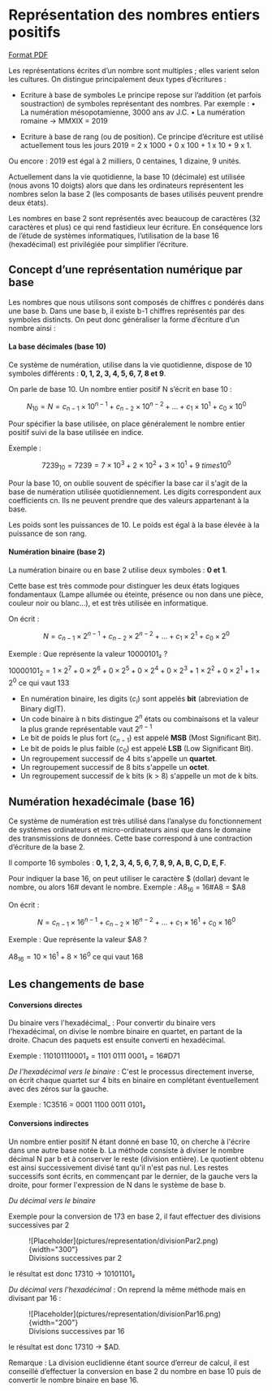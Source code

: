 # Représentation des nombres entiers positifs
[Format PDF](https://drive.google.com/file/d/148UUVjOCSvb5P0b3ndK-WUXMxHaTcpvX/view?usp=sharing)  

Les représentations écrites d’un nombre sont multiples ; elles varient selon les cultures. On distingue principalement deux types d’écritures :

- Ecriture à base de symboles
Le principe repose sur l’addition (et parfois soustraction) de symboles représentant des nombres. Par exemple :
    • La numération mésopotamienne, 3000 ans av J.C.
    • La numération romaine →  MMXIX = 2019

- Ecriture à base de rang (ou de position).
Ce principe d’écriture est utilisé actuellement tous les jours  2019 = 2 x 1000 + 0 x 100 + 1 x 10 + 9 x 1.

Ou encore : 2019 est égal à 2 milliers, 0 centaines, 1 dizaine, 9 unités.

Actuellement dans la vie quotidienne, la base 10 (décimale) est utilisée (nous avons 10 doigts) alors que dans les ordinateurs représentent les nombres selon la base 2 (les composants de bases utilisés peuvent prendre deux états).

Les nombres en base 2 sont représentés avec beaucoup de caractères (32 caractères et plus) ce qui rend fastidieux leur écriture. En conséquence lors de l’étude de systèmes informatiques, l’utilisation de la base 16 (hexadécimal) est privilégiée pour simplifier l’écriture.

## Concept d’une représentation numérique par base

Les nombres que nous utilisons sont composés de chiffres c pondérés dans une base b. Dans une base b, il existe b-1 chiffres représentés par des symboles distincts. On peut donc généraliser la forme d’écriture d’un nombre ainsi :

#### La base décimales (base 10)

Ce système de numération, utilise dans la vie quotidienne, dispose de 10 symboles différents : **0, 1, 2, 3, 4, 5, 6, 7, 8 et 9**.

On parle de base 10. Un nombre entier positif N s’écrit en base 10 :

$$ N_{10} = N = c_{n−1} \times 10^{n−1} + c_{n−2} \times 10^{n−2} + ... + c_{1} \times 10^{1} + c_{0} \times 10^{0} $$

Pour spécifier la base utilisée, on place généralement le nombre entier positif suivi de la base utilisée en indice.

Exemple :

$$ 7 239_{10} = 7 239 = 7  \times 10^3 + 2 \times 10^2 + 3 \times 10^1 + 9 \ times 10^0 $$

Pour la base 10, on oublie souvent de spécifier la base car il s'agit de la base de numération utilisée quotidiennement. Les digits correspondent aux coefficients cn. Ils ne peuvent prendre que des valeurs appartenant à la base.

Les poids sont les puissances de 10. Le poids est égal à la base élevée à la puissance de son rang.

#### Numération binaire (base 2)

La numération binaire ou en base 2 utilise deux symboles : **0 et 1**.

Cette base est très commode pour distinguer les deux états logiques fondamentaux (Lampe allumée ou éteinte, présence ou non dans une pièce, couleur noir ou blanc...), et est très utilisée en informatique.

On écrit :

$$ N = c_{n−1} \times 2^{n−1} + c_{n−2} \times 2^{n−2} + ... + c_{1} \times 2^{1} + c_{0} \times 2^{0} $$

Exemple :
Que représente la valeur 10000101₂ ?

$10000101_2 = 1 \times 2^7 + 0 \times 2^6 + 0 \times 2^5 + 0 \times 2^4 + 0\times 2^3 + 1 \times 2^2 + 0 \times 2^1 + 1 \times 2^0$ ce qui vaut 133

- En numération binaire, les digits ($c_i$) sont appelés **bit** (abreviation de Binary digIT).
- Un code binaire à n bits distingue $2^n$ états ou combinaisons et la valeur la plus grande représentable vaut $2^{n-1}$
- Le bit de poids le plus fort ($c_{n-1}$) est appelé **MSB** (Most Significant Bit).
- Le bit de poids le plus faible ($c_0$) est appelé **LSB** (Low Significant Bit).
- Un regroupement successif de 4 bits s'appelle un **quartet**.
- Un regroupement successif de 8 bits s'appelle un **octet**.
- Un regroupement successif de k bits (k > 8) s'appelle un mot de k bits.

## Numération hexadécimale (base 16)

Ce système de numération est très utilisé dans l’analyse du fonctionnement de systèmes ordinateurs et micro-ordinateurs ainsi que dans le domaine des transmissions de données. Cette base correspond à une contraction d’écriture de la base 2.

Il comporte 16 symboles : **0, 1, 2, 3, 4, 5, 6, 7, 8, 9, A, B, C, D, E, F**.

Pour indiquer la base 16, on peut utiliser le caractère $ (dollar) devant le nombre, ou alors 16# devant le nombre.
Exemple :  $A8_{16}$ = 16#A8 = $A8

On écrit :

$$ N = c_{n−1} \times 16^{n−1} + c_{n−2} \times 16^{n−2} + ... + c_{1} \times 16^{1} + c_{0} \times 16^{0} $$

Exemple : Que représente la valeur $A8 ?

$A8_{16} =10 \times 16^1 + 8 \times 16^0$
    ce qui vaut 168

## Les changements de base

#### Conversions directes

Du binaire vers l'hexadécimal_ : Pour convertir du binaire vers l'hexadécimal, on divise le nombre binaire en quartet, en partant de la droite. Chacun des paquets est ensuite converti en hexadécimal.

Exemple : 110101110001₂  = 1101 0111 0001₂ = 16#D71

_De l'hexadécimal vers le binaire_ : C'est le processus directement inverse, on écrit chaque quartet sur 4 bits en binaire en complétant éventuellement avec des zéros sur la gauche.

Exemple : 1C3516 = 0001 1100 0011 0101₂

#### Conversions indirectes

Un nombre entier positif N étant donné en base 10, on cherche à l'écrire dans une autre base notée b. La méthode consiste à diviser le nombre décimal N par b et à conserver le reste (division entière). Le quotient obtenu est ainsi successivement divisé tant qu'il n'est pas nul. Les restes successifs sont écrits, en commençant par le dernier, de la gauche vers la droite, pour former l'expression de N dans le système de base b.

_Du décimal vers le binaire_

Exemple pour la conversion de 173 en base 2, il faut effectuer des divisions successives par 2

<figure markdown>
![Placeholder](pictures/representation/divisionPar2.png){width="300"}
<figcaption>Divisions successives par 2</figcaption>
</figure>

le résultat est donc 17310 → 10101101₂

_Du décimal vers l'hexadécimal_ :
On reprend la même méthode mais en divisant par 16 :

<figure markdown>
![Placeholder](pictures/representation/divisionPar16.png){width="200"}
<figcaption>Divisions successives par 16</figcaption>
</figure>

le résultat est donc 17310 →  $AD.

Remarque : La division euclidienne étant source d’erreur de calcul, il est conseillé d’effectuer la conversion en base 2 du nombre en base 10 puis de convertir le nombre binaire en base 16.